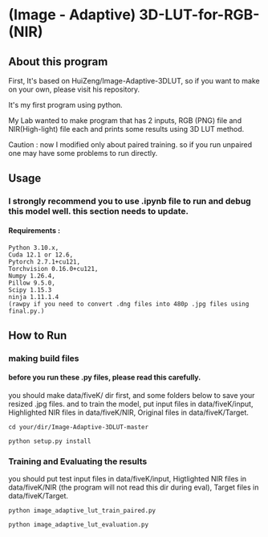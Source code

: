  # **(Image - Adaptive) 3D-LUT-for-RGB-(NIR)**

 
## About this program
First, It's based on HuiZeng/Image-Adaptive-3DLUT, so if you want to make on your own, please visit his repository.

It's my first program using python. 

My Lab wanted to make program that has 2 inputs, RGB (PNG) file and NIR(High-light) file each and prints some results using 3D LUT method.

Caution : now I modified only about paired training. so if you run unpaired one may have some problems to run directly.


## Usage
### I strongly recommend you to use .ipynb file to run and debug this model well. this section needs to update.
#### Requirements : 
```
Python 3.10.x, 
Cuda 12.1 or 12.6, 
Pytorch 2.7.1+cu121, 
Torchvision 0.16.0+cu121,
Numpy 1.26.4, 
Pillow 9.5.0, 
Scipy 1.15.3
ninja 1.11.1.4
(rawpy if you need to convert .dng files into 480p .jpg files using final.py.)
```

## How to Run

### making build files

#### before you run these .py files, please read this carefully.

you should make data/fiveK/ dir first, and some folders below to save your resized .jpg files.
and to train the model, put input files in data/fiveK/input, Highlighted NIR files in data/fiveK/NIR, Original files in data/fiveK/Target.


```
cd your/dir/Image-Adaptive-3DLUT-master

python setup.py install

```

### Training and Evaluating the results

you should put test input files in data/fiveK/input, Higtlighted NIR files in data/fiveK/NIR (the program will not read this dir during eval), Target files in data/fiveK/Target.


```
python image_adaptive_lut_train_paired.py

python image_adaptive_lut_evaluation.py
```
